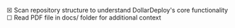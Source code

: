  ☒ Scan repository structure to understand DollarDeploy's core functionality
 ☐ Read PDF file in docs/ folder for additional context
 
